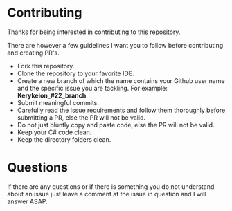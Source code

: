# Contributing

Thanks for being interested in contributing to this repository.

There are however a few guidelines I want you to follow before contributing and creating PR's.

- Fork this repository.
- Clone the repository to your favorite IDE.
- Create a new branch of which the name contains your Github user name and the specific issue you are tackling. For example: **Kerykeion_#22_branch**.
- Submit meaningful commits.
- Carefully read the Issue requirements and follow them thoroughly before submitting a PR, else the PR will not be valid.
- Do not just bluntly copy and paste code, else the PR will not be valid.
- Keep your C# code clean.
- Keep the directory folders clean.

# Questions

If there are any questions or if there is something you do not understand about an issue just leave a comment at the issue in question and I will answer ASAP.

